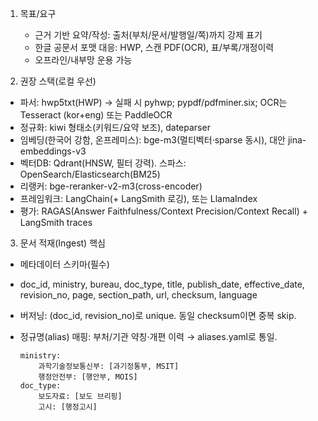 1) 목표/요구
    - 근거 기반 요약/작성: 출처(부처/문서/발행일/쪽)까지 강제 표기
    - 한글 공문서 포맷 대응: HWP, 스캔 PDF(OCR), 표/부록/개정이력
    - 오프라인/내부망 운용 가능

2) 권장 스택(로컬 우선)
- 파서: hwp5txt(HWP) → 실패 시 pyhwp; pypdf/pdfminer.six; 
  OCR는 Tesseract (kor+eng) 또는 PaddleOCR
- 정규화: kiwi 형태소(키워드/요약 보조), dateparser
- 임베딩(한국어 강함, 온프레미스): bge-m3(멀티벡터·sparse 동시), 대안 jina-embeddings-v3
- 벡터DB: Qdrant(HNSW, 필터 강력). 스파스: OpenSearch/Elasticsearch(BM25)
- 리랭커: bge-reranker-v2-m3(cross-encoder)
- 프레임워크: LangChain(+ LangSmith 로깅), 또는 LlamaIndex
- 평가: RAGAS(Answer Faithfulness/Context Precision/Context Recall) + LangSmith traces

3) 문서 적재(Ingest) 핵심
- 메타데이터 스키마(필수)
- doc_id, ministry, bureau, doc_type, title, publish_date, effective_date, 
  revision_no, page, section_path, url, checksum, language
- 버저닝: (doc_id, revision_no)로 unique. 동일 checksum이면 중복 skip.
- 정규명(alias) 매핑: 부처/기관 약칭·개편 이력 → aliases.yaml로 통일.

    ```
    ministry:
        과학기술정보통신부: [과기정통부, MSIT]
        행정안전부: [행안부, MOIS]
    doc_type:
        보도자료: [보도 브리핑]
        고시: [행정고시]
    ```